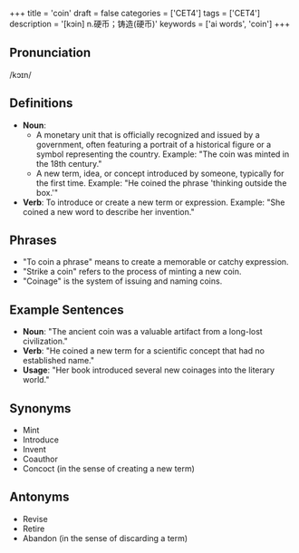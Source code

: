 +++
title = 'coin'
draft = false
categories = ['CET4']
tags = ['CET4']
description = '[kɔin] n.硬币；铸造(硬币)'
keywords = ['ai words', 'coin']
+++

## Pronunciation
/kɔɪn/

## Definitions
- **Noun**: 
  - A monetary unit that is officially recognized and issued by a government, often featuring a portrait of a historical figure or a symbol representing the country. Example: "The coin was minted in the 18th century."
  - A new term, idea, or concept introduced by someone, typically for the first time. Example: "He coined the phrase 'thinking outside the box.'"
- **Verb**: To introduce or create a new term or expression. Example: "She coined a new word to describe her invention."

## Phrases
- "To coin a phrase" means to create a memorable or catchy expression.
- "Strike a coin" refers to the process of minting a new coin.
- "Coinage" is the system of issuing and naming coins.

## Example Sentences
- **Noun**: "The ancient coin was a valuable artifact from a long-lost civilization."
- **Verb**: "He coined a new term for a scientific concept that had no established name."
- **Usage**: "Her book introduced several new coinages into the literary world."

## Synonyms
- Mint
- Introduce
- Invent
- Coauthor
- Concoct (in the sense of creating a new term)

## Antonyms
- Revise
- Retire
- Abandon (in the sense of discarding a term)
